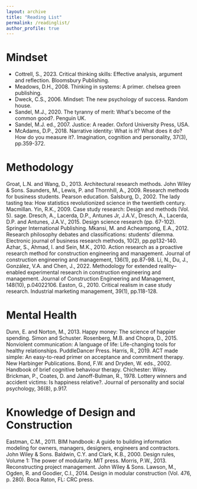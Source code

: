 ```yaml
---
layout: archive
title: "Reading List"
permalink: /readinglist/
author_profile: true
---
```



# Mindset
* Cottrell, S., 2023. Critical thinking skills: Effective analysis, argument and reflection. Bloomsbury Publishing.
* Meadows, D.H., 2008. Thinking in systems: A primer. chelsea green publishing.
* Dweck, C.S., 2006. Mindset: The new psychology of success. Random house.
* Sandel, M.J., 2020. The tyranny of merit: What's become of the common good?. Penguin UK.
* Sandel, M.J. ed., 2007. Justice: A reader. Oxford University Press, USA.
* McAdams, D.P., 2018. Narrative identity: What is it? What does it do? How do you measure it?. Imagination, cognition and personality, 37(3), pp.359-372.

# Methodology
Groat, L.N. and Wang, D., 2013. Architectural research methods. John Wiley & Sons.
Saunders, M., Lewis, P. and Thornhill, A., 2009. Research methods for business students. Pearson education.
Salsburg, D., 2002. The lady tasting tea: How statistics revolutionized science in the twentieth century. Macmillan.
Yin, R.K., 2009. Case study research: Design and methods (Vol. 5). sage.
Dresch, A., Lacerda, D.P., Antunes Jr, J.A.V., Dresch, A., Lacerda, D.P. and Antunes, J.A.V., 2015. Design science research (pp. 67-102). Springer International Publishing.
Mkansi, M. and Acheampong, E.A., 2012. Research philosophy debates and classifications: students’ dilemma. Electronic journal of business research methods, 10(2), pp.pp132-140.
Azhar, S., Ahmad, I. and Sein, M.K., 2010. Action research as a proactive research method for construction engineering and management. Journal of construction engineering and management, 136(1), pp.87-98.
Li, N., Du, J., González, V.A. and Chen, J., 2022. Methodology for extended reality–enabled experimental research in construction engineering and management. Journal of Construction Engineering and Management, 148(10), p.04022106.
Easton, G., 2010. Critical realism in case study research. Industrial marketing management, 39(1), pp.118-128.

# Mental Health
Dunn, E. and Norton, M., 2013. Happy money: The science of happier spending. Simon and Schuster.
Rosenberg, M.B. and Chopra, D., 2015. Nonviolent communication: A language of life: Life-changing tools for healthy relationships. PuddleDancer Press.
Harris, R., 2019. ACT made simple: An easy-to-read primer on acceptance and commitment therapy. New Harbinger Publications.
Bond, F.W. and Dryden, W. eds., 2002. Handbook of brief cognitive behaviour therapy. Chichester: Wiley.
Brickman, P., Coates, D. and Janoff-Bulman, R., 1978. Lottery winners and accident victims: Is happiness relative?. Journal of personality and social psychology, 36(8), p.917.

# Knowledge of Design and Construction
Eastman, C.M., 2011. BIM handbook: A guide to building information modeling for owners, managers, designers, engineers and contractors. John Wiley & Sons.
Baldwin, C.Y. and Clark, K.B., 2000. Design rules, Volume 1: The power of modularity. MIT press.
Morris, P.W., 2013. Reconstructing project management. John Wiley & Sons.
Lawson, M., Ogden, R. and Goodier, C.I., 2014. Design in modular construction (Vol. 476, p. 280). Boca Raton, FL: CRC press.

